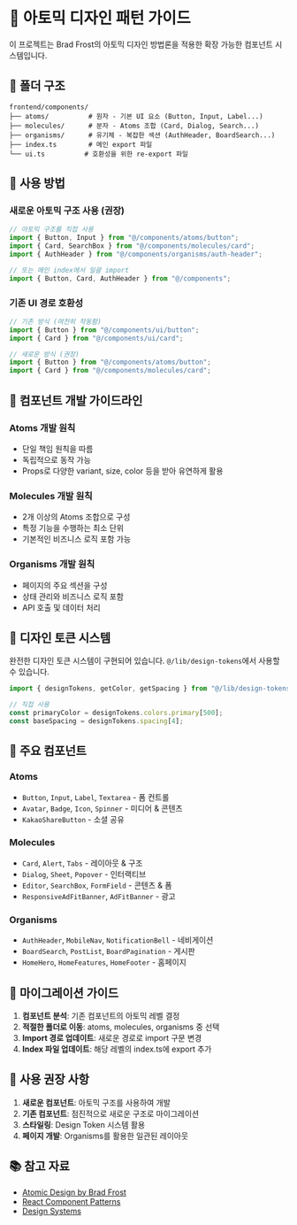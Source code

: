 # 🧬 아토믹 디자인 패턴 가이드

이 프로젝트는 Brad Frost의 아토믹 디자인 방법론을 적용한 확장 가능한 컴포넌트 시스템입니다.

## 📁 폴더 구조

```
frontend/components/
├── atoms/          # 원자 - 기본 UI 요소 (Button, Input, Label...)
├── molecules/      # 분자 - Atoms 조합 (Card, Dialog, Search...)
├── organisms/      # 유기체 - 복잡한 섹션 (AuthHeader, BoardSearch...)
├── index.ts        # 메인 export 파일
└── ui.ts          # 호환성을 위한 re-export 파일
```

## 🔧 사용 방법

### 새로운 아토믹 구조 사용 (권장)

```typescript
// 아토믹 구조를 직접 사용
import { Button, Input } from "@/components/atoms/button";
import { Card, SearchBox } from "@/components/molecules/card";
import { AuthHeader } from "@/components/organisms/auth-header";

// 또는 메인 index에서 일괄 import
import { Button, Card, AuthHeader } from "@/components";
```

### 기존 UI 경로 호환성

```typescript
// 기존 방식 (여전히 작동함)
import { Button } from "@/components/ui/button";
import { Card } from "@/components/ui/card";

// 새로운 방식 (권장)
import { Button } from "@/components/atoms/button";
import { Card } from "@/components/molecules/card";
```

## 🎯 컴포넌트 개발 가이드라인

### Atoms 개발 원칙

- 단일 책임 원칙을 따름
- 독립적으로 동작 가능
- Props로 다양한 variant, size, color 등을 받아 유연하게 활용

### Molecules 개발 원칙

- 2개 이상의 Atoms 조합으로 구성
- 특정 기능을 수행하는 최소 단위
- 기본적인 비즈니스 로직 포함 가능

### Organisms 개발 원칙

- 페이지의 주요 섹션을 구성
- 상태 관리와 비즈니스 로직 포함
- API 호출 및 데이터 처리

## 🎨 디자인 토큰 시스템

완전한 디자인 토큰 시스템이 구현되어 있습니다. `@/lib/design-tokens`에서 사용할 수 있습니다.

```typescript
import { designTokens, getColor, getSpacing } from "@/lib/design-tokens";

// 직접 사용
const primaryColor = designTokens.colors.primary[500];
const baseSpacing = designTokens.spacing[4];
```

## 🧪 주요 컴포넌트

### Atoms

- `Button`, `Input`, `Label`, `Textarea` - 폼 컨트롤
- `Avatar`, `Badge`, `Icon`, `Spinner` - 미디어 & 콘텐츠
- `KakaoShareButton` - 소셜 공유

### Molecules

- `Card`, `Alert`, `Tabs` - 레이아웃 & 구조
- `Dialog`, `Sheet`, `Popover` - 인터랙티브
- `Editor`, `SearchBox`, `FormField` - 콘텐츠 & 폼
- `ResponsiveAdFitBanner`, `AdFitBanner` - 광고

### Organisms

- `AuthHeader`, `MobileNav`, `NotificationBell` - 네비게이션
- `BoardSearch`, `PostList`, `BoardPagination` - 게시판
- `HomeHero`, `HomeFeatures`, `HomeFooter` - 홈페이지

## 🔄 마이그레이션 가이드

1. **컴포넌트 분석**: 기존 컴포넌트의 아토믹 레벨 결정
2. **적절한 폴더로 이동**: atoms, molecules, organisms 중 선택
3. **Import 경로 업데이트**: 새로운 경로로 import 구문 변경
4. **Index 파일 업데이트**: 해당 레벨의 index.ts에 export 추가

## 🎯 사용 권장 사항

1. **새로운 컴포넌트**: 아토믹 구조를 사용하여 개발
2. **기존 컴포넌트**: 점진적으로 새로운 구조로 마이그레이션
3. **스타일링**: Design Token 시스템 활용
4. **페이지 개발**: Organisms를 활용한 일관된 레이아웃

## 📚 참고 자료

- [Atomic Design by Brad Frost](https://atomicdesign.bradfrost.com/)
- [React Component Patterns](https://kentcdodds.com/blog/compound-components-with-react-hooks)
- [Design Systems](https://www.designsystems.com/)
